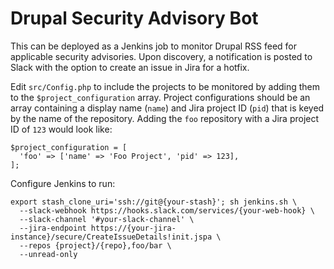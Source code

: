# Drupal Security Advisory Bot
This can be deployed as a Jenkins job to monitor Drupal RSS feed for applicable security advisories. Upon discovery, a notification is posted to Slack with the option to create an issue in Jira for a hotfix.

Edit `src/Config.php` to include the projects to be monitored by adding them to the `$project_configuration` array. Project configurations should be an array containing a display name (`name`) and Jira project ID (`pid`) that is keyed by the name of the repository. Adding the `foo` repository with a Jira project ID of `123` would look like:
```
$project_configuration = [
  'foo' => ['name' => 'Foo Project', 'pid' => 123],
];
```

Configure Jenkins to run:
```
export stash_clone_uri='ssh://git@{your-stash}'; sh jenkins.sh \
  --slack-webhook https://hooks.slack.com/services/{your-web-hook} \
  --slack-channel '#your-slack-channel' \
  --jira-endpoint https://{your-jira-instance}/secure/CreateIssueDetails!init.jspa \
  --repos {project}/{repo},foo/bar \
  --unread-only
```